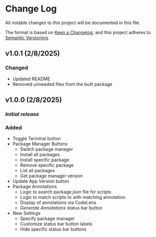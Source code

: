 # Change Log

All notable changes to this project will be documented in this file.

The format is based on [Keep a Changelog](https://keepachangelog.com/en/1.1.0/),
and this project adheres to [Semantic Versioning](https://semver.org/spec/v2.0.0.html).


## v1.0.1 (2/8/2025)

### Changed

- Updated README
- Removed unneeded files from the built package


## v1.0.0 (2/8/2025)

### *Initial release*

### Added

- Toggle Terminal button
- Package Manager Buttons
  - Switch package manager
  - Install all packages
  - Install specific package
  - Remove specific package
  - List all packages
  - Get package manager version
- Update App Version button
- Package Annotations
  - Logic to search package.json file for scripts
  - Logic to match scripts to with matching annotation
  - Display of annotations via CodeLens
  - *Generate Annotations* status bar button
- New Settings
  - Specify package manager
  - Customize status bar button labels
  - Hide specific status bar buttons